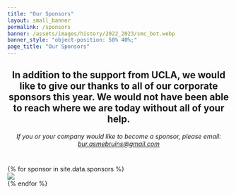 ```yaml
---
title: "Our Sponsors"
layout: small_banner
permalink: /sponsors
banner: /assets/images/history/2022_2023/smc_bot.webp
banner_style: "object-position: 50% 40%;"
page_title: "Our Sponsors"
---
```


<div class="bur-wide-container" style="margin-bottom: 40px">
    <h2 style="text-align:center;">
        In addition to the support from UCLA, we would like to give our thanks to all of our corporate sponsors this year. We would not have been able to reach where we are today without all of your help.
    </h2>
    <div style="font-style:italic;text-align:center;">
        If you or your company would like to become a sponsor, please email: <a href="mailto:bur.asmebruins@gmail.com">bur.asmebruins@gmail.com</a>
    </div>
</div>

<div class="bur-wide-container">
    <div class="row gy-5">
        {% for sponsor in site.data.sponsors %}
            <div class="col-sm-4">
                <img class="bur-sponsor-photo" src="{{site.base_url}}/{{sponsor.photo}}" loading="lazy" decoding="async" style="margin:auto;">
            </div>
        {% endfor %}
    </div>
</div>